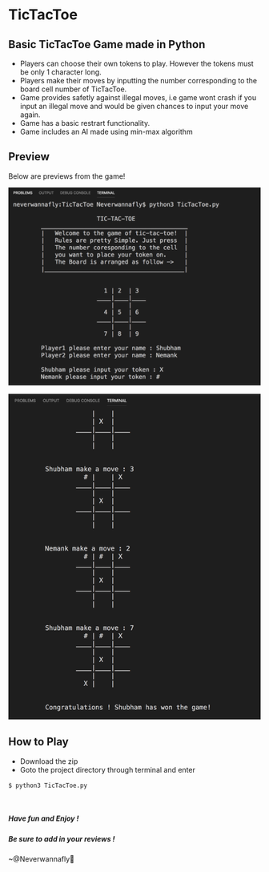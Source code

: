 # TicTacToe

## Basic TicTacToe Game made in Python
<ul>
<li>Players can choose their own tokens to play. However the tokens must be only 1 character long.</li>
<li>Players make their moves by inputting the number corresponding to the board cell number of TicTacToe.</li>
<li>Game provides safetly against illegal moves, i.e game wont crash if you input an illegal move and would be given chances to input your move again.</li>
<li>Game has a basic restrart functionality.</li>
<li>Game includes an AI made using min-max algorithm</li>
</ul>

## Preview
Below are previews from the game!
<p>
    <img src="imgs/intro.png"></img>
</p>
<p>
    <img src="imgs/game.png"></img>
</p>

## How to Play
<ul>
<li>Download the zip
<li>Goto the project directory through terminal and enter
</ul>

```
$ python3 TicTacToe.py
```
<br>

##### Have fun and Enjoy !
##### Be sure to add in your reviews !

~@Neverwannafly